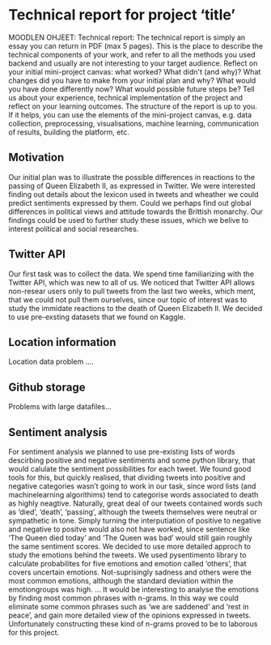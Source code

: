 # Technical report for project ‘title’

MOODLEN OHJEET: Technical report: The technical report is simply an essay you can return in PDF (max 5 pages). This is the place to describe the technical components of your work, and refer to all the methods you used backend and usually are not interesting to your target audience. Reflect on your initial mini-project canvas: what worked? What didn't (and why)? What changes did you have to make from your initial plan and why? What would you have done differently now? What would possible future steps be? Tell us about your experience, technical implementation of the project and reflect on your learning outcomes. The structure of the report is up to you. If it helps, you can use the elements of the mini-project canvas, e.g. data collection, preprocessing, visualisations, machine learning, communication of results, building the platform, etc.
## Motivation
Our initial plan was to illustrate the possible differences in reactions to the passing of Queen Elizabeth II, as expressed in Twitter. We were interested finding out details about the lexicon  used in tweets and wheather we could predict sentiments expressed by them. Could we perhaps find out global differences in political views and attitude towards the Brittish monarchy.  Our findings could be used to further study these issues, which we belive to interest political and social researches. 
## Twitter API 
Our first task was to collect the data. We spend time familiarizing with the Twitter API, which was new to all of us.  We noticed that Twitter API allows non-resear users only to pull tweets from the last two weeks, which ment, that we could not pull them ourselves, since our topic of interest was to study the immidate reactions to the death of Queen Elizabeth II. We decided to use pre-exsting datasets that we found on Kaggle. 
## Location information
Location data problem ….
## Github storage
Problems with large datafiles...
## Sentiment analysis
For sentiment analysis we planned to use pre-existing lists of words descirbing positive and negative sentiments and some python library, that would calulate the sentiment possibilities for each tweet. We found good tools for this, but quickly realised, that dividing tweets into positive and negative categories wasn’t going to work in our task, since word lists (and  machinelearning algorithims) tend to categorise words associated to death as highly neagtive. Naturally, great deal of our tweets contained words such as ‘died’, ‘death’, ‘passing’, although the tweets themselves were neutral or sympathetic in tone. Simply turning the interputiation of positive to negative and negative to positve would also not have worked, since sentence like ‘The Queen died today’ and ’The Queen was bad’ would still gain roughly the same sentiment scores. 
We decided to use more detailed approch to study the emotions behind the tweets. We used pysentimento library to calculate probabilites for five emotions and emotion called ‘others’, that covers uncertain emotions. Not-suprisingly sadness and others were the most common emotions, although the standard deviation within the emotiongroups was high. …
It would be interesting to analyse the emotions by finding most common phrases with n-grams. In this way we could eliminate some common phrases such as ‘we are saddened’ and ‘rest in peace’, and gain more detailed view of the opinions expressed in tweets. Unfortunately constructing these kind of n-grams proved to be to laborous for this project.



